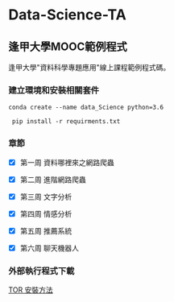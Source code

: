 # Data-Science-TA
## 逢甲大學MOOC範例程式
逢甲大學"資料科學專題應用"線上課程範例程式碼。

### 建立環境和安裝相關套件
```
conda create --name data_Science python=3.6
```
```
 pip install -r requirments.txt
```
### 章節
- [x] 第一周 資料哪裡來之網路爬蟲
- [x] 第二周 進階網路爬蟲
- [x] 第三周 文字分析
- [x] 第四周 情感分析
- [x] 第五周 推薦系統
- [x] 第六周 聊天機器人


### 外部執行程式下載
[TOR 安裝方法](https://www.itread01.com/p/880078.html)
